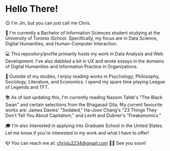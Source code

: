 # Hello There!

😊 I'm Jin, but you can just call me Chris.

🏫 I'm currently a Bachelor of Information Sciences student studying at the University of Toronto iSchool. Specifically, my focus are in Data Science, Digital Humanities, and Human-Computer Interaction.

💻 This repository/profile primarily hosts my work in Data Analysis and Web Development. I've also dabbled a bit in UX and wrote essays in the domains of Digital Humanities and Information Practice in Organizations.

📙 Outside of my studies, I enjoy reading works in Psychology, Philosophy, Sociology, Literature, and Economics. I spend my spare time playing League of Legends and TFT.

📚 As of last updating this, I'm currently reading Nassim Taleb's "The Black Swan" and certain selections from the Bhagavad Gita. My current favourite works are: James Davies' "Sedated," Ha-Joon Chang's "23 Things They Don't Tell You About Capitalism," and Levitt and Dubner's "Freakonomics."

🎓 I'm also interested in applying into Graduate School in the United States. Let me know if you're interested in my work and what I have to offer!

📪 You can reach me at: chrislu2234@gmail.com
🙋‍♂️ See you soon!
